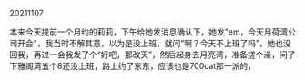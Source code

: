 20211107

本来今天提前一个月约的莉莉，下午给她发消息确认下，她发"em，今天月荷湾公司开会"，我当时不解其意，以为是没上班，就问“啊？今天不上班了吗”，她也没回我，再过一会我发了个“好吧，那改天”，然后起身去月亮湾，准备搓个澡，问了下雅阁湾五个8还没上班，路上约了东东，应该也是700cat那一派的，